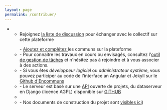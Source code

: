 ```yaml
---
layout: page
permalink: /contribuer/
---
```


<div id="content">
                <tabset class="nav-tabs-project">
                    <tab heading="Echanger">
</tab>
</tabset>
</div>

- - Rejoignez [la liste de discussion](https://groups.google.com/forum/#!forum/nordencommuns/) pour échanger avec le collectif sur cette plateforme

<div id="content">
              <tabset class="nav-tabs-project">
                    <tab heading="Agir">
</tab>
</tabset>
</div>

<ul>
    <ul>- <a href="http://lille.encommuns.org/#/p/new">Ajoutez et complétez </a>les communs sur la plateforme
	<li>- Pour connaitre les travaux en cours ou envisagés, consultez l'<a href="https://trello.com/b/KgsuPnPK/encommuns">outil de gestion de tâches</a> et n'hésitez pas à rejoindre et à vous associer à des actions.</li>
	<li>- Si vous êtes <em>développeur logiciel</em> ou <em>administrateur système</em>, vous pouvez participer au code de l'interface an Angular et Jekyll sur le <a href="https://github.com/encommuns/encommuns.github.io/">Github d'Encommuns</a></li>
	<li>- Le serveur est basé sur une <a href="http://data.patapouf.org/api/v0/">API</a> ouverte de projets, du dataserveur en Django (licence AGPL) disponible sur <a href="https://github.com/commonsdev/dataserver/">GITHUB</a><li>
    <li>- Nos documents de construction du projet sont <a href="https://drive.google.com/folderview?id=0BzUW0ZSBFWPefmQ5Y1dxd2JaeUN0V1RXcGxDV1F1M3N4U1ZRalNEajFvSTNZS2pTQlI3aHc&usp=docs_home">visibles ici</a>)
</ul>
